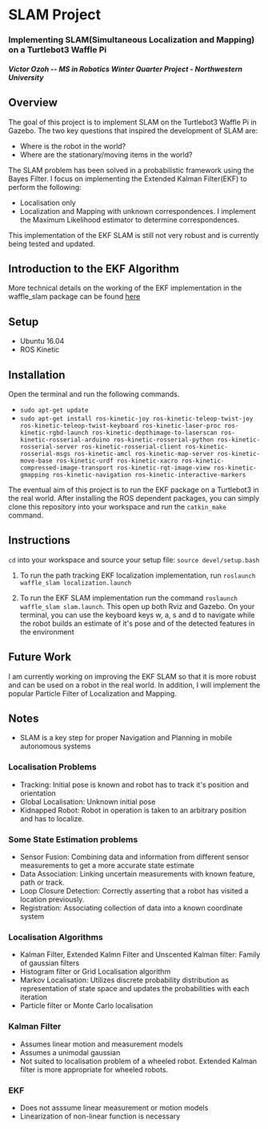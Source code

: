 SLAM Project
=============================

### Implementing SLAM(Simultaneous Localization and Mapping) on a Turtlebot3 Waffle Pi

#### *Victor Ozoh -- MS in Robotics Winter Quarter Project - Northwestern University*


## Overview
The goal of this project is to implement SLAM on the Turtlebot3 Waffle Pi in Gazebo.
The two key questions that inspired the development of SLAM are:
- Where is the robot in the world?
- Where are the stationary/moving items in the world?

The SLAM problem has been solved in a probabilistic framework using the Bayes Filter.
I focus on implementing the Extended Kalman Filter(EKF) to perform the following:
- Localisation only
- Localization and Mapping with unknown correspondences. I implement the Maximum Likelihood estimator
to determine correspondences.

This implementation of the EKF SLAM is still not very robust and is currently being tested and updated.

## Introduction to the EKF Algorithm
More technical details on the working of the EKF implementation in the waffle_slam package can be found [here](https://github.com/victorozoh/waffle_slam/blob/master/Introduction_to_EKF.pdf)

## Setup
- Ubuntu 16.04
- ROS Kinetic
## Installation
Open the terminal and run the following commands.
- `sudo apt-get update`
- `sudo apt-get install ros-kinetic-joy ros-kinetic-teleop-twist-joy ros-kinetic-teleop-twist-keyboard ros-kinetic-laser-proc ros-kinetic-rgbd-launch ros-kinetic-depthimage-to-laserscan ros-kinetic-rosserial-arduino ros-kinetic-rosserial-python ros-kinetic-rosserial-server ros-kinetic-rosserial-client ros-kinetic-rosserial-msgs ros-kinetic-amcl ros-kinetic-map-server ros-kinetic-move-base ros-kinetic-urdf ros-kinetic-xacro ros-kinetic-compressed-image-transport ros-kinetic-rqt-image-view ros-kinetic-gmapping ros-kinetic-navigation ros-kinetic-interactive-markers`

The eventual aim of this project is to run the EKF package on a Turtlebot3 in the real world.
After installing the ROS dependent packages, you can simply clone this repository into your workspace and run the `catkin_make` command.

## Instructions
`cd` into your workspace and source your setup file: `source devel/setup.bash`
1. To run the path tracking EKF localization implementation, run
`roslaunch waffle_slam localization.launch`

2. To run the EKF SLAM implementation run the command `roslaunch waffle_slam slam.launch`. This open up both Rviz and Gazebo. On your terminal, you can use the keyboard keys w, a, s and d to navigate while the robot builds an estimate of it's pose and of the detected features in the environment

## Future Work
I am currently working on improving the EKF SLAM so that it is more robust and can be used on a robot in the real world. In addition, I will implement the popular Particle Filter of Localization and Mapping.

## Notes
- SLAM is a key step for proper Navigation and Planning in mobile autonomous systems
### Localisation Problems
- Tracking: Initial pose is known and robot has to track it's position and orientation
- Global Localisation: Unknown initial pose
- Kidnapped Robot: Robot in operation is taken to an arbitrary position and has to localize.
### Some State Estimation problems
- Sensor Fusion: Combining data and information from different sensor measurements to get a more accurate state estimate
- Data Association: Linking uncertain measurements with known feature, path or track.
- Loop Closure Detection: Correctly asserting that a robot has visited a location previously.
- Registration: Associating collection of data into a known coordinate system
### Localisation Algorithms
- Kalman Filter, Extended Kalmn Filter and Unscented Kalman filter: Family of gaussian filters
- Histogram filter or Grid Localisation algorithm
- Markov Localisation: Utilizes discrete probability distribution as representation of state space and updates the probabilities with each iteration
- Particle filter or Monte Carlo localisation
### Kalman Filter
- Assumes linear motion and measurement models
- Assumes a unimodal gaussian
- Not suited to localisation problem of a wheeled robot. Extended Kalman filter is more appropriate for wheeled robots.
### EKF
- Does not asssume linear measurement or motion models
- Linearization of non-linear function is necessary
